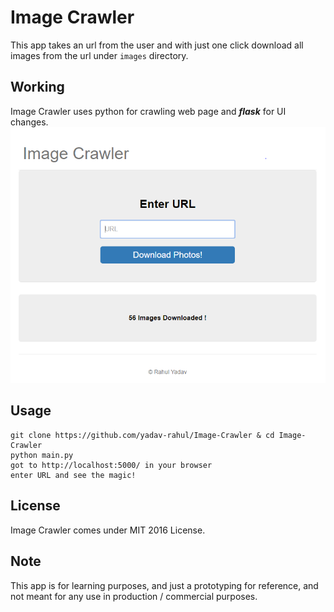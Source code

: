 # Image Crawler
This app takes an url from the user and with just one click download all images from the url under `images` directory.

## Working
Image Crawler uses python for crawling web page and ***flask*** for UI changes.
![Screenshot](/images/Screenshots/Capture.PNG "Screenshot")

## Usage
	git clone https://github.com/yadav-rahul/Image-Crawler & cd Image-Crawler
	python main.py
	got to http://localhost:5000/ in your browser
	enter URL and see the magic!

## License
Image Crawler comes under MIT 2016 License.

## Note
This app is for learning purposes, and just a prototyping for reference, and not meant for any use in production / commercial purposes.